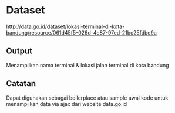 Dataset
=======
http://data.go.id/dataset/lokasi-terminal-di-kota-bandung/resource/061d45f5-026d-4e87-97ed-21bc25fdbe9a


Output
------
Menampilkan nama terminal & lokasi jalan terminal di kota bandung


Catatan
-------
Dapat digunakan sebagai boilerplace atau sample awal kode untuk menampilkan data via ajax dari website data.go.id